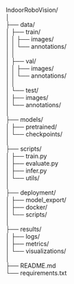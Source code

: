 IndoorRoboVision/  
│  
├── data/  
│   ├── train/  
│   │   ├── images/  
│   │   └── annotations/  
│   │  
│   ├── val/  
│   │   ├── images/  
│   │   └── annotations/  
│   │  
│   └── test/  
│       ├── images/  
│       └── annotations/  
│  
├── models/  
│   ├── pretrained/  
│   └── checkpoints/  
│  
├── scripts/  
│   ├── train.py  
│   ├── evaluate.py  
│   ├── infer.py  
│   └── utils/  
│  
├── deployment/  
│   ├── model_export/  
│   ├── docker/  
│   └── scripts/  
│  
├── results/  
│   ├── logs/  
│   ├── metrics/  
│   └── visualizations/  
│  
├── README.md  
└── requirements.txt  
